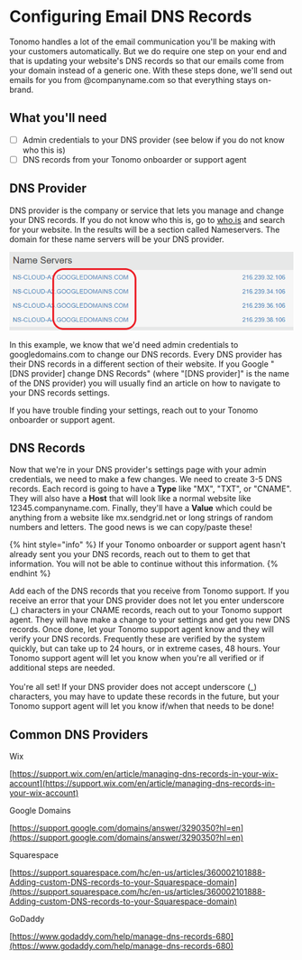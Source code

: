# Configuring Email DNS Records

Tonomo handles a lot of the email communication you'll be making with your customers automatically. But we do require one step on your end and that is updating your website's DNS records so that our emails come from your domain instead of a generic one. With these steps done, we'll send out emails for you from @companyname.com so that everything stays on-brand.

## What you'll need

* [ ] Admin credentials to your DNS provider (see below if you do not know who this is)
* [ ] DNS records from your Tonomo onboarder or support agent

## DNS Provider

DNS provider is the company or service that lets you manage and change your DNS records. If you do not know who this is, go to [who.is](https://who.is/) and search for your website. In the results will be a section called Nameservers. The domain for these name servers will be your DNS provider.

![](<../.gitbook/assets/Name Servers.png>)

In this example, we know that we'd need admin credentials to googledomains.com to change our DNS records. Every DNS provider has their DNS records in a different section of their website. If you Google "\[DNS provider] change DNS Records" (where "\[DNS provider]" is the name of the DNS provider) you will usually find an article on how to navigate to your DNS records settings.

If you have trouble finding your settings, reach out to your Tonomo onboarder or support agent.

## DNS Records

Now that we're in your DNS provider's settings page with your admin credentials, we need to make a few changes. We need to create 3-5 DNS records. Each record is going to have a **Type** like "MX", "TXT", or "CNAME". They will also have a **Host** that will look like a normal website like 12345.companyname.com. Finally, they'll have a **Value** which could be anything from a website like mx.sendgrid.net or long strings of random numbers and letters. The good news is we can copy/paste these!

{% hint style="info" %}
If your Tonomo onboarder or support agent hasn't already sent you your DNS records, reach out to them to get that information. You will not be able to continue without this information.
{% endhint %}

Add each of the DNS records that you receive from Tonomo support. If you receive an error that your DNS provider does not let you enter underscore (\_) characters in your CNAME records, reach out to your Tonomo support agent. They will have make a change to your settings and get you new DNS records. Once done, let your Tonomo support agent know and they will verify your DNS records. Frequently these are verified by the system quickly, but can take up to 24 hours, or in extreme cases, 48 hours. Your Tonomo support agent will let you know when you're all verified or if additional steps are needed.\
\
You're all set! If your DNS provider does not accept underscore (\_) characters, you may have to update these records in the future, but your Tonomo support agent will let you know if/when that needs to be done!

## Common DNS Providers

Wix

[https://support.wix.com/en/article/managing-dns-records-in-your-wix-account](https://support.wix.com/en/article/managing-dns-records-in-your-wix-account)

Google Domains

[https://support.google.com/domains/answer/3290350?hl=en](https://support.google.com/domains/answer/3290350?hl=en)

Squarespace

[https://support.squarespace.com/hc/en-us/articles/360002101888-Adding-custom-DNS-records-to-your-Squarespace-domain](https://support.squarespace.com/hc/en-us/articles/360002101888-Adding-custom-DNS-records-to-your-Squarespace-domain)

GoDaddy

[https://www.godaddy.com/help/manage-dns-records-680](https://www.godaddy.com/help/manage-dns-records-680)


